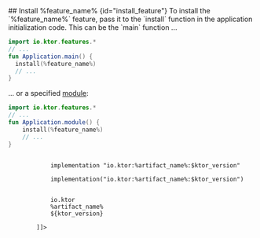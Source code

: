 <chunk id="install_feature">
## Install %feature_name% {id="install_feature"}
To install the `%feature_name%` feature, pass it to the `install` function in the application initialization code. This can be the `main` function ...

```kotlin
import io.ktor.features.*
// ...
fun Application.main() {
  install(%feature_name%)
  // ...
}
```

... or a specified [module](Modules.md):

```kotlin
import io.ktor.features.*
// ...
fun Application.module() {
    install(%feature_name%)
    // ...
}
```
</chunk>



<chunk id="add_ktor_artifact">
<tabs>
    <tab title="Gradle (Groovy)">
        <code style="block" lang="Groovy" title="Sample">
            implementation "io.ktor:%artifact_name%:$ktor_version"
        </code>
    </tab>
    <tab title="Gradle (Kotlin)">
        <code style="block" lang="Kotlin" title="Sample">
            implementation("io.ktor:%artifact_name%:$ktor_version")
        </code>
    </tab>
    <tab title="Maven">
        <code style="block" lang="XML" title="Sample">
        <![CDATA[
        <dependency>
            <groupId>io.ktor</groupId>
            <artifactId>%artifact_name%</artifactId>
            <version>${ktor_version}</version>
        </dependency>
        ]]>
        </code>
   </tab>
</tabs>
</chunk>
